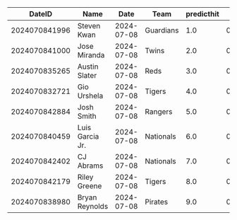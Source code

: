 DateID         |  Name             |  Date        |  Team       |  predicthit  |  predicthitproba     |  hitbool  |  Last7DaysAVG  |  Last15DaysAVG  |  Last30DaysAVG
---------------|-------------------|--------------|-------------|--------------|----------------------|-----------|----------------|-----------------|---------------
2024070841996  |  Steven Kwan      |  2024-07-08  |  Guardians  |  1.0         |  0.6689826902325027  |  False    |  0.32          |  0.276          |  0.362
2024070841000  |  Jose Miranda     |  2024-07-08  |  Twins      |  2.0         |  0.6418088518543345  |  False    |  0.7           |  0.537          |  0.424
2024070835265  |  Austin Slater    |  2024-07-08  |  Reds       |  3.0         |  0.608104011921015   |  False    |  0.125         |  0.125          |  0.255
2024070832721  |  Gio Urshela      |  2024-07-08  |  Tigers     |  4.0         |  0.6076974776796005  |  False    |  0.318         |  0.17           |  0.231
2024070842884  |  Josh Smith       |  2024-07-08  |  Rangers    |  5.0         |  0.6063237098491134  |  False    |  0.313         |  0.234          |  0.311
2024070840459  |  Luis Garcia Jr.  |  2024-07-08  |  Nationals  |  6.0         |  0.6060268008722247  |  False    |  0.5           |  0.333          |  0.299
2024070842402  |  CJ Abrams        |  2024-07-08  |  Nationals  |  7.0         |  0.6049546361721562  |  False    |  0.269         |  0.333          |  0.372
2024070842179  |  Riley Greene     |  2024-07-08  |  Tigers     |  8.0         |  0.604896800636712   |  False    |  0.364         |  0.28           |  0.306
2024070838980  |  Bryan Reynolds   |  2024-07-08  |  Pirates    |  9.0         |  0.6032595726404715  |  False    |  0.36          |  0.333          |  0.333
